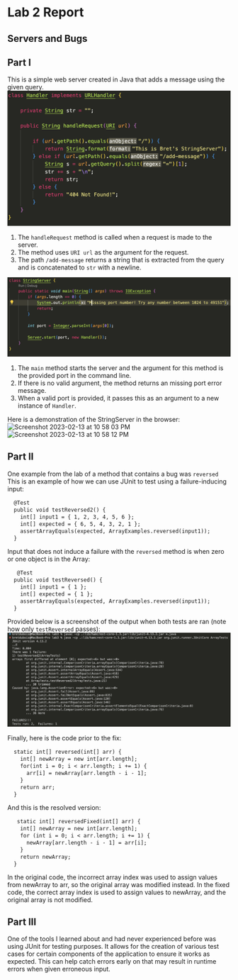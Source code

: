 # Lab 2 Report
## Servers and Bugs

## Part I
This is a simple web server created in Java that adds a message using the given query.
![remoteaccess](https://github.com/bretdubois/cse15l-lab-reports/blob/main/images/lab2code1.png?raw=true)
1. The `handleRequest` method is called when a request is made to the server. 
2. The method uses `URI url` as the argument for the request.
3. The path `/add-message` returns a string that is extracted from the query and is concatenated to `str` with a newline.

![remoteaccess](https://github.com/bretdubois/cse15l-lab-reports/blob/main/images/lab2code2.png?raw=true)
1. The `main` method starts the server and the argument for this method is the provided port in the command line.
2. If there is no valid argument, the method returns an missing port error message.
3. When a valid port is provided, it passes this as an argument to a new instance of `Handler`.

Here is a demonstration of the StringServer in the browser:
<img width="483" alt="Screenshot 2023-02-13 at 10 58 03 PM" src="https://user-images.githubusercontent.com/122574417/218663027-91770627-71f9-4f28-810c-771b1c8ac693.png">
<img width="519" alt="Screenshot 2023-02-13 at 10 58 12 PM" src="https://user-images.githubusercontent.com/122574417/218663075-f2a164f8-6072-42bc-a0fe-3b788175cc73.png">


## Part II
One example from the lab of a method that contains a bug was `reversed`
This is an example of how we can use JUnit to test using a failure-inducing input:
~~~
  @Test
  public void testReversed2() {
    int[] input1 = { 1, 2, 3, 4, 5, 6 };
    int[] expected = { 6, 5, 4, 3, 2, 1 };
    assertArrayEquals(expected, ArrayExamples.reversed(input1));
  }
~~~
Input that does not induce a failure with the `reversed` method is when zero or one object is in the Array:
~~~
   @Test
  public void testReversed() {
    int[] input1 = { 1 };
    int[] expected = { 1 };
    assertArrayEquals(expected, ArrayExamples.reversed(input1));
  }
~~~

Provided below is a screenshot of the output when both tests are ran (note how only `testReversed` passes):
![remoteaccess](https://github.com/bretdubois/cse15l-lab-reports/blob/main/images/lab2junit.png?raw=true)


Finally, here is the code prior to the fix:
~~~
  static int[] reversed(int[] arr) {
    int[] newArray = new int[arr.length];
    for(int i = 0; i < arr.length; i += 1) {
      arr[i] = newArray[arr.length - i - 1];
    }
    return arr;
  }
~~~

And this is the resolved version:
~~~
   static int[] reversedFixed(int[] arr) {
    int[] newArray = new int[arr.length];
    for (int i = 0; i < arr.length; i += 1) {
      newArray[arr.length - i - 1] = arr[i];
    }
    return newArray;
  }
~~~

In the original code, the incorrect array index was used to assign values from newArray to arr, so the original array was modified instead. In the fixed code, the correct array index is used to assign values to newArray, and the original array is not modified.


## Part III
One of the tools I learned about and had never experienced before was using JUnit for testing purposes.
It allows for the creation of various test cases for certain components of the application to ensure it works as expected.
This can help catch errors early on that may result in runtime errors when given erroneous input.
